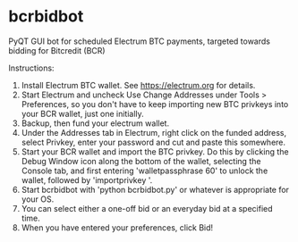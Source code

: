 # bcrbidbot

PyQT GUI bot for scheduled Electrum BTC payments, targeted towards bidding for Bitcredit (BCR)


Instructions:

1. Install Electrum BTC wallet. See https://electrum.org for details. 
2. Start Electrum and uncheck Use Change Addresses under Tools > Preferences, so you don't have to keep importing new BTC privkeys into your BCR wallet, just one initially.
3. Backup, then fund your electrum wallet.
4. Under the Addresses tab in Electrum, right click on the funded address, select Privkey, enter your password and cut and paste this somewhere.
5. Start your BCR wallet and import the BTC privkey. Do this by clicking the Debug Window icon along the bottom of the wallet, selecting the Console tab, and first entering 'walletpassphrase <yourpassphrase> 60' to unlock the wallet, 
followed by 'importprivkey <privkey>'. 
6. Start bcrbidbot with 'python bcrbidbot.py' or whatever is appropriate for your OS.
7. You can select either a one-off bid or an everyday bid at a specified time.
8. When you have entered your preferences, click Bid!
